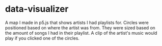 # data-visualizer
A map I made in p5.js that shows artists I had playlists for. Circles were positioned based on where the artist was from. They were sized based on the amount of songs I had in their playlist. A clip of the artist's music would play if you clicked one of the circles.
